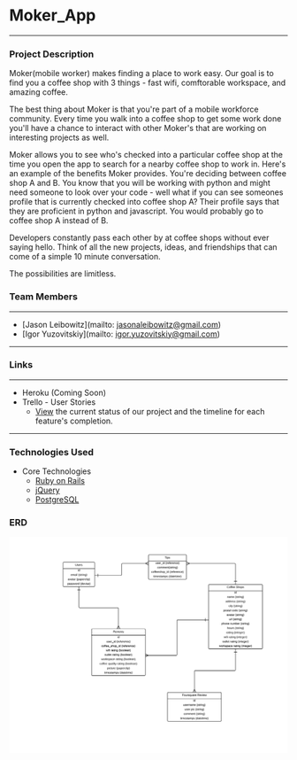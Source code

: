 # Moker_App

---

### Project Description

Moker(mobile worker) makes finding a place to work easy. Our goal is to find you a coffee shop with 3 things - fast wifi, comftorable workspace, and amazing coffee.

The best thing about Moker is that you're part of a mobile workforce community. Every time you walk into a coffee shop to get some work done you'll have a chance to interact with other Moker's that are working on interesting projects as well.

Moker allows you to see who's checked into a particular coffee shop at the time you open the app to search for a nearby coffee shop to work in. Here's an example of the benefits Moker provides. You're deciding between coffee shop A and B. You know that you will be working with python and might need someone to look over your code - well what if you can see someones profile that is currently checked into coffee shop A? Their profile says that they are proficient in python and javascript. You would probably go to coffee shop A instead of B.

Developers constantly pass each other by at coffee shops without ever saying hello. Think of all the new projects, ideas, and friendships that can come of a simple 10 minute conversation.

The possibilities are limitless.

### Team Members

---

* [Jason Leibowitz](mailto: jasonaleibowitz@gmail.com)
* [Igor Yuzovitskiy](mailto: igor.yuzovitskiy@gmail.com)

---

### Links

---

* Heroku (Coming Soon)
* Trello - User Stories
	* [View](https://trello.com/b/KMc1eMil/moker-app) the current status of our project and the timeline for each feature's completion.
	
---

### Technologies Used

* Core Technologies
	* [Ruby on Rails](http://rubyonrails.org/)
	* [jQuery](http://jquery.com/)
	* [PostgreSQL](http://www.postgresql.org/)


### ERD

![ERD](/images/erdv3.png)